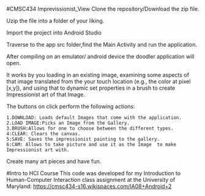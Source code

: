 #CMSC434 Imprevissionist_View
Clone the repository/Download the zip file.

Uzip the file into a folder of your liking.

Import the project into Android Studio

Traverse to the app src folder,find the Main Activity and run the application.

After compiling on an emulator/ android device the doodler application will open.

It works by you loading in an existing image, examining some aspects of that image translated from the your touch location (e.g., the color at pixel [x,y]), and using that to dynamic set properties in a brush to create Impressionist art of that Image.

The buttons on click perform the following actions:

    1.DOWNLOAD: Loads default Images that come with the application.
    2.LOAD IMAGE:Picks an Image from the Gallery.
    3.BRUSH:Allows for one to choose between the different types.
    4:CLEAR: Clears the canvas.
    5:SAVE: Saves the impressionist painting to the gallery.
    6:CAM: Allows to take picture and use it as the Image  to make Impressionist art with.
    
Create many art pieces and have fun.

#Intro to HCI Course
This code was developed for my Introduction to Human-Computer Interaction class assignment at the University of Maryland: https://cmsc434-s16.wikispaces.com/IA08+Android+2
